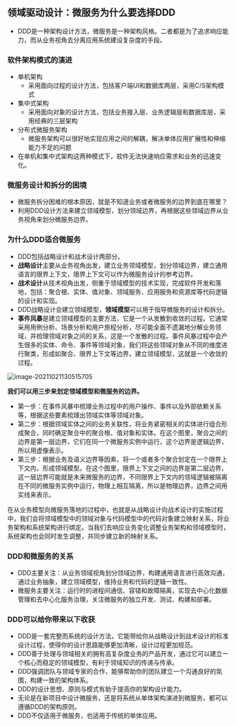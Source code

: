 ## 领域驱动设计：微服务为什么要选择DDD

* DDD是一种架构设计方法，微服务是一种架构风格。二者都是为了追求响应能力，而从业务视角去分离应用系统建设复杂度的手段。

### 软件架构模式的演进

* 单机架构
  * 采用面向过程的设计方法，包括客户端UI和数据库两层，采用C/S架构模式
* 集中式架构
  * 采用面向对象的设计方法，包括业务接入层、业务逻辑层和数据库层，采用经典的三层架构
* 分布式微服务架构
  * 微服务架构可以很好地实现应用之间的解耦，解决单体应用扩展性和伸缩能力不足的问题
* 在单机和集中式架构这两种模式下，软件无法快速响应需求和业务的迅速变化。

### 微服务设计和拆分的困境

* 微服务拆分困难的根本原因，就是不知道业务或者微服务的边界到底在哪里？
* 利用DDD设计方法来建立领域模型，划分领域边界，再根据这些领域边界从业务视角来划分微服务边界。

### 为什么DDD适合微服务

* DDD包括战略设计和战术设计两部分。
* **战略设计**主要从业务视角出发，建立业务领域模型，划分领域边界，建立通用语言的限界上下文，限界上下文可以作为微服务设计的参考边界。
* **战术设计**从技术视角出发，侧重于领域模型的技术实现，完成软件开发和落地，包括：聚合根、实体、值对象、领域服务、应用服务和资源库等代码逻辑的设计和实现。
* DDD战略设计会建立领域模型，**领域模型**可以用于指导微服务的设计和拆分。
* **事件风暴**是建立领域模型的主要方法，它是一个从发散到收敛的过程。它通常采用用例分析、场景分析和用户旅程分析，尽可能全面不遗漏地分解业务领域，并梳理领域对象之间的关系，这是一个发散的过程。事件风暴过程中会产生很多的实体、命令、事件等领域对象，我们将这些领域对象从不同的维度进行聚类，形成如聚合、限界上下文等边界，建立领域模型，这就是一个收敛的过程。

![image-20211021130515705](https://cdn.jsdelivr.net/gh/ClareTung/ImageHostingService/img/image-20211021130515705.png)

**我们可以用三步来划定领域模型和微服务的边界。**

* 第一步：在事件风暴中梳理业务过程中的用户操作、事件以及外部依赖关系等，根据这些要素梳理出领域实体等领域对象。
* 第二步：根据领域实体之间的业务关联性，将业务紧密相关的实体进行组合形成聚合，同时确定聚合中的聚合根、值对象和实体。在这个图里，聚合之间的边界是第一层边界，它们在同一个微服务实例中运行，这个边界是逻辑边界，所以用虚像表示。
* 第三步：根据业务及语义边界等因素，将一个或者多个聚合划定在一个限界上下文内，形成领域模型。在这个图里，限界上下文之间的边界是第二层边界，这一层边界可能就是未来微服务的边界，不同限界上下文内的领域逻辑被隔离在不同的微服务实例中运行，物理上相互隔离，所以是物理边界，边界之间用实线来表示。

在从业务模型向微服务落地的过程中，也就是从战略设计向战术设计的实施过程中，我们会将领域模型中的领域对象与代码模型中的代码对象建立映射关系，将业务架构和系统架构进行绑定。当我们去响应业务变化调整业务架构和领域模型时，系统架构也会同时发生调整，并同步建立新的映射关系。

### DDD和微服务的关系

* DDD主要关注：从业务领域视角划分领域边界，构建通用语言进行高效沟通，通过业务抽象，建立领域模型，维持业务和代码的逻辑一致性。
* 微服务主要关注：运行时的进程间通信、容错和故障隔离，实现去中心化数据管理和去中心化服务治理，关注微服务的独立开发、测试、构建和部署。

### DDD可以给你带来以下收获

* DDD是一套完整而系统的设计方法，它能带给你从战略设计到战术设计的标准设计过程，使得你的设计思路能够更加清晰，设计过程更加规范。
* DDD善于处理与领域相关的拥有高复杂度业务的产品开发，通过它可以建立一个核心而稳定的领域模型，有利于领域知识的传递与传承。
* DDD强调团队与领域专家的合作，能够帮助你的团队建立一个沟通良好的氛围，构建一致的架构体系。
* DDD的设计思想、原则与模式有助于提高你的架构设计能力。
* 无论是在新项目中设计微服务，还是将系统从单体架构演进到微服务，都可以遵循DDD的架构原则。
* DDD不仅适用于微服务，也适用于传统的单体应用。